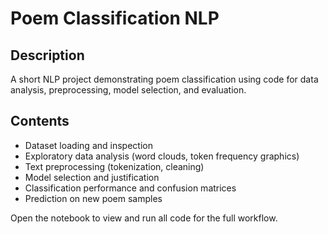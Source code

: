 # Poem Classification NLP

## Description
A short NLP project demonstrating poem classification using code for data analysis, preprocessing, model selection, and evaluation.

## Contents
- Dataset loading and inspection
- Exploratory data analysis (word clouds, token frequency graphics)
- Text preprocessing (tokenization, cleaning)
- Model selection and justification
- Classification performance and confusion matrices
- Prediction on new poem samples

Open the notebook to view and run all code for the full workflow.
